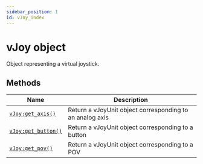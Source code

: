 ```yaml
---
sidebar_position: 1
id: vJoy_index
---
```


# vJoy object
Object representing a virtual joystick.

## Methods
|Name|Description|
|-|-|
|[```vJoy:get_axis()```](/libs/mapper/vJoy/vJoy-get_axis)|Return a vJoyUnit object corresponding to an analog axis|
|[```vJoy:get_button()```](/libs/mapper/vJoy/vJoy-get_button)|Return a vJoyUnit object corresponding to a button|
|[```vJoy:get_pov()```](/libs/mapper/vJoy/vJoy-get_pov)|Return a vJoyUnit object corresponding to a POV|
